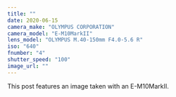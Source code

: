 ```yaml
---
title: ""
date: 2020-06-15
camera_make: "OLYMPUS CORPORATION"
camera_model: "E-M10MarkII"
lens_model: "OLYMPUS M.40-150mm F4.0-5.6 R"
iso: "640"
fnumber: "4"
shutter_speed: "100"
image_url: ""
---
```


This post features an image taken with an E-M10MarkII.